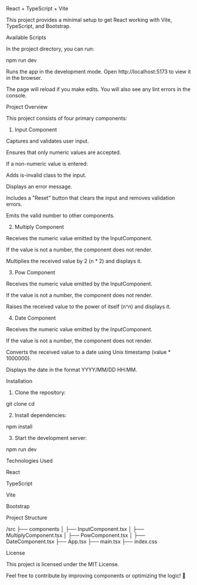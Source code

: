React + TypeScript + Vite

This project provides a minimal setup to get React working with Vite, TypeScript, and Bootstrap.

Available Scripts

In the project directory, you can run:

npm run dev

Runs the app in the development mode.
Open http://localhost:5173 to view it in the browser.

The page will reload if you make edits. You will also see any lint errors in the console.

Project Overview

This project consists of four primary components:

1. Input Component

Captures and validates user input.

Ensures that only numeric values are accepted.

If a non-numeric value is entered:

Adds is-invalid class to the input.

Displays an error message.

Includes a "Reset" button that clears the input and removes validation errors.

Emits the valid number to other components.

2. Multiply Component

Receives the numeric value emitted by the InputComponent.

If the value is not a number, the component does not render.

Multiplies the received value by 2 (n \* 2) and displays it.

3. Pow Component

Receives the numeric value emitted by the InputComponent.

If the value is not a number, the component does not render.

Raises the received value to the power of itself (n^n) and displays it.

4. Date Component

Receives the numeric value emitted by the InputComponent.

If the value is not a number, the component does not render.

Converts the received value to a date using Unix timestamp (value \* 1000000).

Displays the date in the format YYYY/MM/DD HH:MM.

Installation

1. Clone the repository:

git clone <repository-url>
cd <project-directory>

2. Install dependencies:

npm install

3. Start the development server:

npm run dev

Technologies Used

React

TypeScript

Vite

Bootstrap

Project Structure

/src
├── components
│ ├── InputComponent.tsx
│ ├── MultiplyComponent.tsx
│ ├── PowComponent.tsx
│ ├── DateComponent.tsx
├── App.tsx
├── main.tsx
├── index.css

License

This project is licensed under the MIT License.

Feel free to contribute by improving components or optimizing the logic! 🚀
